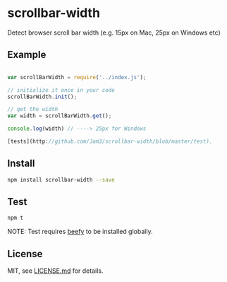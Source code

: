 # scrollbar-width
Detect browser scroll bar width (e.g. 15px on Mac, 25px on Windows etc)

## Example
```javascript

var scrollBarWidth = require('../index.js');

// initialize it once in your code
scrollBarWidth.init();

// get the width
var width = scrollBarWidth.get();

console.log(width) // ----> 25px for Windows

[tests](http://github.com/Jam3/scrollbar-width/blob/master/test).
```

## Install
```sh
npm install scrollbar-width --save
``` 
 
## Test
```sh
npm t
```
NOTE: Test requires [beefy](http://didact.us/beefy/) to be installed globally.

 
## License
MIT, see [LICENSE.md](http://github.com/Jam3/scrollbar-width/blob/master/LICENSE) for details.
